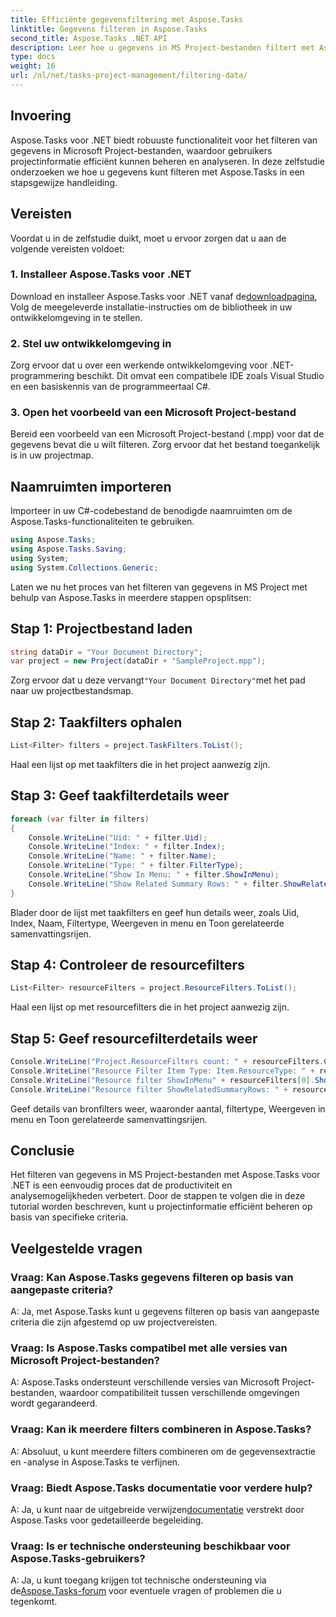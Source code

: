```yaml
---
title: Efficiënte gegevensfiltering met Aspose.Tasks
linktitle: Gegevens filteren in Aspose.Tasks
second_title: Aspose.Tasks .NET API
description: Leer hoe u gegevens in MS Project-bestanden filtert met Aspose.Tasks voor .NET. Verbeter moeiteloos de productiviteit en analysemogelijkheden.
type: docs
weight: 16
url: /nl/net/tasks-project-management/filtering-data/
---
```

## Invoering
Aspose.Tasks voor .NET biedt robuuste functionaliteit voor het filteren van gegevens in Microsoft Project-bestanden, waardoor gebruikers projectinformatie efficiënt kunnen beheren en analyseren. In deze zelfstudie onderzoeken we hoe u gegevens kunt filteren met Aspose.Tasks in een stapsgewijze handleiding.
## Vereisten
Voordat u in de zelfstudie duikt, moet u ervoor zorgen dat u aan de volgende vereisten voldoet:
### 1. Installeer Aspose.Tasks voor .NET
 Download en installeer Aspose.Tasks voor .NET vanaf de[downloadpagina](https://releases.aspose.com/tasks/net/), Volg de meegeleverde installatie-instructies om de bibliotheek in uw ontwikkelomgeving in te stellen.
### 2. Stel uw ontwikkelomgeving in
Zorg ervoor dat u over een werkende ontwikkelomgeving voor .NET-programmering beschikt. Dit omvat een compatibele IDE zoals Visual Studio en een basiskennis van de programmeertaal C#.
### 3. Open het voorbeeld van een Microsoft Project-bestand
Bereid een voorbeeld van een Microsoft Project-bestand (.mpp) voor dat de gegevens bevat die u wilt filteren. Zorg ervoor dat het bestand toegankelijk is in uw projectmap.
## Naamruimten importeren
Importeer in uw C#-codebestand de benodigde naamruimten om de Aspose.Tasks-functionaliteiten te gebruiken.

```csharp
using Aspose.Tasks;
using Aspose.Tasks.Saving;
using System;
using System.Collections.Generic;

```
Laten we nu het proces van het filteren van gegevens in MS Project met behulp van Aspose.Tasks in meerdere stappen opsplitsen:
## Stap 1: Projectbestand laden
```csharp
string dataDir = "Your Document Directory";
var project = new Project(dataDir + "SampleProject.mpp");
```
 Zorg ervoor dat u deze vervangt`"Your Document Directory"`met het pad naar uw projectbestandsmap.
## Stap 2: Taakfilters ophalen
```csharp
List<Filter> filters = project.TaskFilters.ToList();
```
Haal een lijst op met taakfilters die in het project aanwezig zijn.
## Stap 3: Geef taakfilterdetails weer
```csharp
foreach (var filter in filters)
{
    Console.WriteLine("Uid: " + filter.Uid);
    Console.WriteLine("Index: " + filter.Index);
    Console.WriteLine("Name: " + filter.Name);
    Console.WriteLine("Type: " + filter.FilterType);
    Console.WriteLine("Show In Menu: " + filter.ShowInMenu);
    Console.WriteLine("Show Related Summary Rows: " + filter.ShowRelatedSummaryRows);
}
```
Blader door de lijst met taakfilters en geef hun details weer, zoals Uid, Index, Naam, Filtertype, Weergeven in menu en Toon gerelateerde samenvattingsrijen.
## Stap 4: Controleer de resourcefilters
```csharp
List<Filter> resourceFilters = project.ResourceFilters.ToList();
```
Haal een lijst op met resourcefilters die in het project aanwezig zijn.
## Stap 5: Geef resourcefilterdetails weer
```csharp
Console.WriteLine("Project.ResourceFilters count: " + resourceFilters.Count);
Console.WriteLine("Resource Filter Item Type: Item.ResourceType: " + resourceFilters[0].FilterType);
Console.WriteLine("Resource filter ShowInMenu" + resourceFilters[0].ShowInMenu);
Console.WriteLine("Resource filter ShowRelatedSummaryRows: " + resourceFilters[0].ShowRelatedSummaryRows);
```
Geef details van bronfilters weer, waaronder aantal, filtertype, Weergeven in menu en Toon gerelateerde samenvattingsrijen.
## Conclusie
Het filteren van gegevens in MS Project-bestanden met Aspose.Tasks voor .NET is een eenvoudig proces dat de productiviteit en analysemogelijkheden verbetert. Door de stappen te volgen die in deze tutorial worden beschreven, kunt u projectinformatie efficiënt beheren op basis van specifieke criteria.
## Veelgestelde vragen
### Vraag: Kan Aspose.Tasks gegevens filteren op basis van aangepaste criteria?
A: Ja, met Aspose.Tasks kunt u gegevens filteren op basis van aangepaste criteria die zijn afgestemd op uw projectvereisten.
### Vraag: Is Aspose.Tasks compatibel met alle versies van Microsoft Project-bestanden?
A: Aspose.Tasks ondersteunt verschillende versies van Microsoft Project-bestanden, waardoor compatibiliteit tussen verschillende omgevingen wordt gegarandeerd.
### Vraag: Kan ik meerdere filters combineren in Aspose.Tasks?
A: Absoluut, u kunt meerdere filters combineren om de gegevensextractie en -analyse in Aspose.Tasks te verfijnen.
### Vraag: Biedt Aspose.Tasks documentatie voor verdere hulp?
 A: Ja, u kunt naar de uitgebreide verwijzen[documentatie](https://reference.aspose.com/tasks/net/) verstrekt door Aspose.Tasks voor gedetailleerde begeleiding.
### Vraag: Is er technische ondersteuning beschikbaar voor Aspose.Tasks-gebruikers?
 A: Ja, u kunt toegang krijgen tot technische ondersteuning via de[Aspose.Tasks-forum](https://forum.aspose.com/c/tasks/15) voor eventuele vragen of problemen die u tegenkomt.